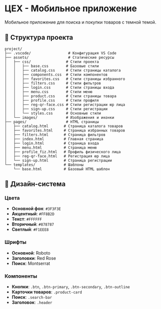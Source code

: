 # ЦЕХ - Мобильное приложение

Мобильное приложение для поиска и покупки товаров с темной темой.

## 📁 Структура проекта

```
project/
├── .vscode/                 # Конфигурация VS Code
├── assets/                  # Статические ресурсы
│   ├── css/                # Стили проекта
│   │   ├── base.css        # Базовые стили
│   │   ├── catalog.css     # Стили страницы каталога
│   │   ├── components.css  # Стили компонентов
│   │   ├── favorites.css   # Стили страницы избранного
│   │   ├── filters.css     # Стили фильтров
│   │   ├── login.css       # Стили страницы входа
│   │   ├── menu.css        # Стили меню
│   │   ├── product.css     # Стили страницы товара
│   │   ├── profile.css     # Стили профиля
│   │   ├── reg-qr-face.css # Стили регистрации юр лица
│   │   ├── sign-up.css     # Стили регистрации
│   │   └── styles.css      # Основные стили
│   └── images/             # Изображения и иконки
├── pages/                  # HTML страницы
│   ├── catalog.html       # Страница каталога товаров
│   ├── favorites.html     # Страница избранных товаров
│   ├── filters.html       # Страница фильтров
│   ├── index.html         # Главная страница
│   ├── login.html         # Страница входа
│   ├── menu.html          # Страница меню
│   ├── profile_fiz.html   # Профиль физического лица
│   ├── reg-qr-face.html   # Регистрация юр лица
│   └── sign-up.html       # Страница регистрации
└── templates/             # Шаблоны
    └── base.html          # Базовый HTML шаблон
```

## 🎨 Дизайн-система

### Цвета
- **Основной фон**: `#3F3F3E`
- **Акцентный**: `#FF8B2D`
- **Текст**: `#FFFFFF`
- **Вторичный**: `#878787`
- **Светлый**: `#F1EEE8`

### Шрифты
- **Основной**: Roboto
- **Заголовки**: Red Rose
- **Поиск**: Montserrat

### Компоненты
- **Кнопки**: `.btn`, `.btn-primary`, `.btn-secondary`, `.btn-outline`
- **Карточки товаров**: `.product-card`
- **Поиск**: `.search-bar`
- **Заголовок**: `.header`
